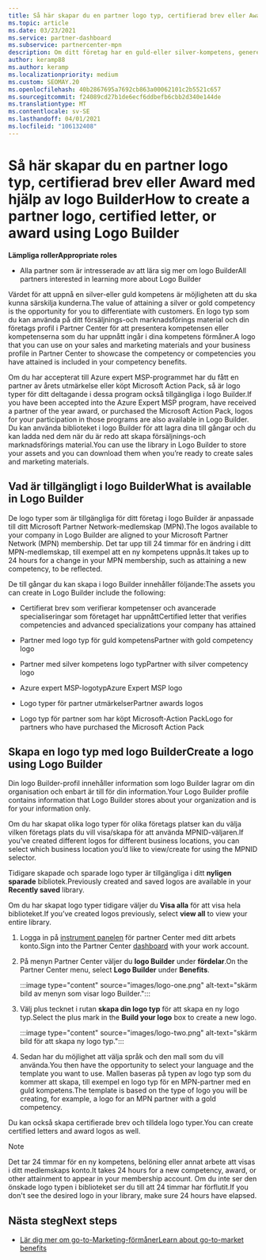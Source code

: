 ```yaml
---
title: Så här skapar du en partner logo typ, certifierad brev eller Award med hjälp av logo Builder
ms.topic: article
ms.date: 03/23/2021
ms.service: partner-dashboard
ms.subservice: partnercenter-mpn
description: Om ditt företag har en guld-eller silver-kompetens, genererar du en logo typ som är anpassad för ditt företag eller begär en anpassad bestyrkt verifiering med hjälp av verktyget logo Builder i Partner Center.
author: keramp88
ms.author: keramp
ms.localizationpriority: medium
ms.custom: SEOMAY.20
ms.openlocfilehash: 40b2867695a7692cb863a00062101c2b5521c657
ms.sourcegitcommit: f24089cd27b1de6ecf6ddbefb6cbb2d340e144de
ms.translationtype: MT
ms.contentlocale: sv-SE
ms.lasthandoff: 04/01/2021
ms.locfileid: "106132408"
---
```

# <a name="how-to-create-a-partner-logo-certified-letter-or-award-using-logo-builder"></a><span data-ttu-id="e6ac2-103">Så här skapar du en partner logo typ, certifierad brev eller Award med hjälp av logo Builder</span><span class="sxs-lookup"><span data-stu-id="e6ac2-103">How to create a partner logo, certified letter, or award using Logo Builder</span></span>

<span data-ttu-id="e6ac2-104">**Lämpliga roller**</span><span class="sxs-lookup"><span data-stu-id="e6ac2-104">**Appropriate roles**</span></span>

- <span data-ttu-id="e6ac2-105">Alla partner som är intresserade av att lära sig mer om logo Builder</span><span class="sxs-lookup"><span data-stu-id="e6ac2-105">All partners interested in learning more about Logo Builder</span></span>

<span data-ttu-id="e6ac2-106">Värdet för att uppnå en silver-eller guld kompetens är möjligheten att du ska kunna särskilja kunderna.</span><span class="sxs-lookup"><span data-stu-id="e6ac2-106">The value of attaining a silver or gold competency is the opportunity for you to differentiate with customers.</span></span> <span data-ttu-id="e6ac2-107">En logo typ som du kan använda på ditt försäljnings-och marknadsförings material och din företags profil i Partner Center för att presentera kompetensen eller kompetenserna som du har uppnått ingår i dina kompetens förmåner.</span><span class="sxs-lookup"><span data-stu-id="e6ac2-107">A logo that you can use on your sales and marketing materials and your business profile in Partner Center to showcase the competency or competencies you have attained is included in your competency benefits.</span></span> 

<span data-ttu-id="e6ac2-108">Om du har accepterat till Azure expert MSP-programmet har du fått en partner av årets utmärkelse eller köpt Microsoft Action Pack, så är logo typer för ditt deltagande i dessa program också tillgängliga i logo Builder.</span><span class="sxs-lookup"><span data-stu-id="e6ac2-108">If you have been accepted into the Azure Expert MSP program, have received a partner of the year award, or purchased the Microsoft Action Pack, logos for your participation in those programs are also available in Logo Builder.</span></span> <span data-ttu-id="e6ac2-109">Du kan använda biblioteket i logo Builder för att lagra dina till gångar och du kan ladda ned dem när du är redo att skapa försäljnings-och marknadsförings material.</span><span class="sxs-lookup"><span data-stu-id="e6ac2-109">You can use the library in Logo Builder to store your assets and you can download them when you’re ready to create sales and marketing materials.</span></span> 

## <a name="what-is-available-in-logo-builder"></a><span data-ttu-id="e6ac2-110">Vad är tillgängligt i logo Builder</span><span class="sxs-lookup"><span data-stu-id="e6ac2-110">What is available in Logo Builder</span></span>

<span data-ttu-id="e6ac2-111">De logo typer som är tillgängliga för ditt företag i logo Builder är anpassade till ditt Microsoft Partner Network-medlemskap (MPN).</span><span class="sxs-lookup"><span data-stu-id="e6ac2-111">The logos available to your company in Logo Builder are aligned to your Microsoft Partner Network (MPN) membership.</span></span> <span data-ttu-id="e6ac2-112">Det tar upp till 24 timmar för en ändring i ditt MPN-medlemskap, till exempel att en ny kompetens uppnås.</span><span class="sxs-lookup"><span data-stu-id="e6ac2-112">It takes up to 24 hours for a change in your MPN membership, such as attaining a new competency, to be reflected.</span></span>

<span data-ttu-id="e6ac2-113">De till gångar du kan skapa i logo Builder innehåller följande:</span><span class="sxs-lookup"><span data-stu-id="e6ac2-113">The assets you can create in Logo Builder include the following:</span></span>

- <span data-ttu-id="e6ac2-114">Certifierat brev som verifierar kompetenser och avancerade specialiseringar som företaget har uppnått</span><span class="sxs-lookup"><span data-stu-id="e6ac2-114">Certified letter that verifies competencies and advanced specializations your company has attained</span></span>

- <span data-ttu-id="e6ac2-115">Partner med logo typ för guld kompetens</span><span class="sxs-lookup"><span data-stu-id="e6ac2-115">Partner with gold competency logo</span></span>

- <span data-ttu-id="e6ac2-116">Partner med silver kompetens logo typ</span><span class="sxs-lookup"><span data-stu-id="e6ac2-116">Partner with silver competency logo</span></span>

- <span data-ttu-id="e6ac2-117">Azure expert MSP-logotyp</span><span class="sxs-lookup"><span data-stu-id="e6ac2-117">Azure Expert MSP logo</span></span>

- <span data-ttu-id="e6ac2-118">Logo typer för partner utmärkelser</span><span class="sxs-lookup"><span data-stu-id="e6ac2-118">Partner awards logos</span></span>

- <span data-ttu-id="e6ac2-119">Logo typ för partner som har köpt Microsoft-Action Pack</span><span class="sxs-lookup"><span data-stu-id="e6ac2-119">Logo for partners who have purchased the Microsoft Action Pack</span></span>

## <a name="create-a-logo-using-logo-builder"></a><span data-ttu-id="e6ac2-120">Skapa en logo typ med logo Builder</span><span class="sxs-lookup"><span data-stu-id="e6ac2-120">Create a logo using Logo Builder</span></span>

<span data-ttu-id="e6ac2-121">Din logo Builder-profil innehåller information som logo Builder lagrar om din organisation och enbart är till för din information.</span><span class="sxs-lookup"><span data-stu-id="e6ac2-121">Your Logo Builder profile contains information that Logo Builder stores about your organization and is for your information only.</span></span>

<span data-ttu-id="e6ac2-122">Om du har skapat olika logo typer för olika företags platser kan du välja vilken företags plats du vill visa/skapa för att använda MPNID-väljaren.</span><span class="sxs-lookup"><span data-stu-id="e6ac2-122">If you’ve created different logos for different business locations, you can select which business location you’d like to view/create for using the MPNID selector.</span></span>

<span data-ttu-id="e6ac2-123">Tidigare skapade och sparade logo typer är tillgängliga i ditt **nyligen sparade** bibliotek.</span><span class="sxs-lookup"><span data-stu-id="e6ac2-123">Previously created and saved logos are available in your **Recently saved** library.</span></span>

<span data-ttu-id="e6ac2-124">Om du har skapat logo typer tidigare väljer du **Visa alla** för att visa hela biblioteket.</span><span class="sxs-lookup"><span data-stu-id="e6ac2-124">If you’ve created logos previously, select **view all** to view your entire library.</span></span>

1. <span data-ttu-id="e6ac2-125">Logga in på [instrument panelen](https://partner.microsoft.com/dashboard) för partner Center med ditt arbets konto.</span><span class="sxs-lookup"><span data-stu-id="e6ac2-125">Sign into the Partner Center [dashboard](https://partner.microsoft.com/dashboard) with your work account.</span></span>

1. <span data-ttu-id="e6ac2-126">På menyn Partner Center väljer du **logo Builder** under **fördelar**.</span><span class="sxs-lookup"><span data-stu-id="e6ac2-126">On the Partner Center menu, select **Logo Builder** under **Benefits**.</span></span>
 
   :::image type="content" source="images/logo-one.png" alt-text="skärm bild av menyn som visar logo Builder.":::

3. <span data-ttu-id="e6ac2-128">Välj plus tecknet i rutan **skapa din logo typ** för att skapa en ny logo typ.</span><span class="sxs-lookup"><span data-stu-id="e6ac2-128">Select the plus mark in the **Build your logo** box to create a new logo.</span></span>

   :::image type="content" source="images/logo-two.png" alt-text="skärm bild för att skapa ny logo typ.":::

4. <span data-ttu-id="e6ac2-130">Sedan har du möjlighet att välja språk och den mall som du vill använda.</span><span class="sxs-lookup"><span data-stu-id="e6ac2-130">You then have the opportunity to select your language and the template you want to use.</span></span> <span data-ttu-id="e6ac2-131">Mallen baseras på typen av logo typ som du kommer att skapa, till exempel en logo typ för en MPN-partner med en guld kompetens.</span><span class="sxs-lookup"><span data-stu-id="e6ac2-131">The template is based on the type of logo you will be creating, for example, a logo for an MPN partner with a  gold competency.</span></span>

<span data-ttu-id="e6ac2-132">Du kan också skapa certifierade brev och tilldela logo typer.</span><span class="sxs-lookup"><span data-stu-id="e6ac2-132">You can create certified letters and award logos as well.</span></span>

>[!NOTE]
><span data-ttu-id="e6ac2-133">Det tar 24 timmar för en ny kompetens, belöning eller annat arbete att visas i ditt medlemskaps konto.</span><span class="sxs-lookup"><span data-stu-id="e6ac2-133">It takes 24 hours for a new competency, award, or other attainment to appear in your membership account.</span></span> <span data-ttu-id="e6ac2-134">Om du inte ser den önskade logo typen i biblioteket ser du till att 24 timmar har förflutit.</span><span class="sxs-lookup"><span data-stu-id="e6ac2-134">If you don't see the desired logo in your library, make sure 24 hours have elapsed.</span></span>

## <a name="next-steps"></a><span data-ttu-id="e6ac2-135">Nästa steg</span><span class="sxs-lookup"><span data-stu-id="e6ac2-135">Next steps</span></span>

- [<span data-ttu-id="e6ac2-136">Lär dig mer om go-to-Marketing-förmåner</span><span class="sxs-lookup"><span data-stu-id="e6ac2-136">Learn about go-to-market benefits</span></span>](mpn-learn-about-go-to-market-benefits.md)
